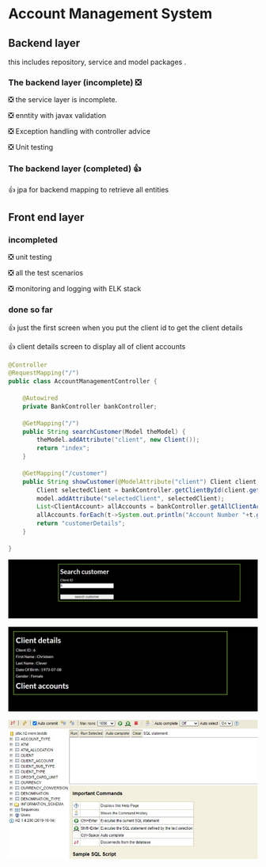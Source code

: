 ﻿# Account Management System
## Backend layer
this includes repository, service and model packages .

### The backend layer (incomplete) :negative_squared_cross_mark:
:negative_squared_cross_mark: the service layer is incomplete.

:negative_squared_cross_mark: enntity with javax validation

:negative_squared_cross_mark: Exception handling with controller advice

:negative_squared_cross_mark: Unit testing


### The backend layer (completed) :+1:

:+1: jpa for backend mapping to retrieve all entities 

## Front end layer

### incompleted
:negative_squared_cross_mark: unit testing

:negative_squared_cross_mark: all the test scenarios

:negative_squared_cross_mark: monitoring and logging with ELK stack 

### done so far

:+1: just the first screen when you put the client id to get the client details

:+1: client details screen to display all of client accounts 

```java
@Controller
@RequestMapping("/")
public class AccountManagementController {

	@Autowired
	private BankController bankController;

	@GetMapping("/")
	public String searchCustomer(Model theModel) {
		theModel.addAttribute("client", new Client());
		return "index";
	}

	@GetMapping("/customer")
	public String showCustomer(@ModelAttribute("client") Client client, Model model) {
		Client selectedClient = bankController.getClientById(client.getClientId());
		model.addAttribute("selectedClient", selectedClient);
		List<ClientAccount> allAccounts = bankController.getAllClientAccountsById(selectedClient.getClientId());
		allAccounts.forEach(t->System.out.println("Account Number "+t.getClientAccountNumber()));
		return "customerDetails";
	}

}
```

![](images/Capture2.JPG)

![](images/Capture3.JPG)

![](images/Capture4.JPG)
